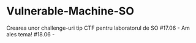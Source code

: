 # Vulnerable-Machine-SO
Crearea unor challenge-uri tip CTF pentru laboratorul de SO
#17.06 - Am ales tema! 
#18.06 - 
